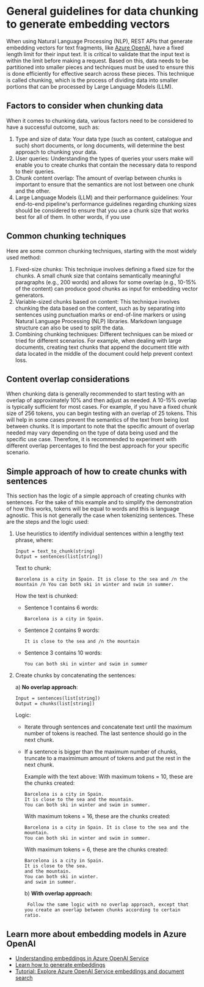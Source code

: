 # General guidelines for data chunking to generate embedding vectors

When using Natural Language Processing (NLP), REST APIs that generate embedding vectors for text fragments, like [Azure OpenAI]( https://learn.microsoft.com/azure/cognitive-services/openai/how-to/embeddings), have a fixed length limit for their input text. It is critical to validate that the input text is within the limit before making a request. Based on this, data needs to be partitioned into smaller pieces and techniques must be used to ensure this is done efficiently for effective search across these pieces. This technique is called chunking, which is the process of dividing data into smaller portions that can be processed by Large Language Models (LLM).

## Factors to consider when chunking data

When it comes to chunking data, various factors need to be considered to have a successful outcome, such as:
1.	Type and size of data: Your data type (such as content, catalogue and such) short documents, or long documents, will determine the best approach to chunking your data.
2.	User queries: Understanding the types of queries your users make will enable you to create chunks that contain the necessary data to respond to their queries.
3.	Chunk content overlap: The amount of overlap between chunks is important to ensure that the semantics are not lost between one chunk and the other. 
4.	Large Language Models (LLM) and their performance guidelines: Your end-to-end pipeline's  performance guidelines regarding chunking sizes should be considered to ensure that you use a chunk size that works best for all of them. In other words, if you use

## Common chunking techniques

Here are some common chunking techniques, starting with the most widely used method:
1.	Fixed-size chunks: This technique involves defining a fixed size for the chunks. A small chunk size that contains semantically meaningful paragraphs (e.g., 200 words) and allows for some overlap (e.g., 10-15% of the content) can produce good chunks as input for embedding vector generators.
1.	Variable-sized chunks based on content: This technique involves chunking the data based on the content, such as by separating into sentences using punctuation marks or end-of-line markers or using Natural Language Processing (NLP) libraries. Markdown language structure can also be used to split the data.
1.	Combining chunking techniques: Different techniques can be mixed or tried for different scenarios. For example, when dealing with large documents, creating text chunks that append the document title with data located in the middle of the document could help prevent context loss.

## Content overlap considerations

When chunking data is generally recommended to start testing with an overlap of approximately 10% and then adjust as needed. A 10-15% overlap is typically sufficient for most cases. For example, if you have a fixed chunk size of 256 tokens, you can begin testing with an overlap of 25 tokens. This will help in some cases prevent the semantics of the text from being lost between chunks. It is important to note that the specific amount of overlap needed may vary depending on the type of data being used and the specific use case. Therefore, it is recommended to experiment with different overlap percentages to find the best approach for your specific scenario.

## Simple approach of how to create chunks with sentences

This section has the logic of a simple approach of creating chunks with sentences. For the sake of this example and to simplify the demonstration of how this works, tokens will be equal to words and this is language agnostic. This is not generally the case when tokenizing sentences. These are the steps and the logic used:
1. Use heuristics to identify individual sentences within a lengthy text phrase, where:
    ```
    Input = text_to_chunk(string)
    Output = sentences(list[string])
    ```
   Text to chunk: 
   ```
   Barcelona is a city in Spain. It is close to the sea and /n the mountain /n You can both ski in winter and swim in summer.
   ```
   How the text is chunked:
   
   - Sentence 1 contains 6 words:
     ```
     Barcelona is a city in Spain.
     ```
   - Sentence 2 contains 9 words:
     ```
     It is close to the sea and /n the mountain
     ```
   - Sentence 3 contains 10 words:
     ```
     You can both ski in winter and swim in summer
     ```
2. Create chunks by concatenating the sentences:

    a) **No overlap approach**:
       
       Input = sentences(list[string])
       Output = chunks(list[string])
       
    Logic:
    - Iterate through sentences and concatenate text until the maximum number of tokens is reached. The last sentence should go in the next chunk.
    - If a sentence is bigger than the maximum number of chunks, truncate to a maximimum amount of tokens and put the rest in the next chunk.

        Example with the text above:
        With maximum tokens = 10, these are the chunks created:
        
        ```
        Barcelona is a city in Spain.
        It is close to the sea and the mountain.
        You can both ski in winter and swim in summer.
        ```
        With maximum tokens = 16, these are the chunks created:
        ```
        Barcelona is a city in Spain. It is close to the sea and the mountain. 
        You can both ski in winter and swim in summer.
        ```
        
        With maximum tokens = 6, these are the chunks created:
        ```
        Barcelona is a city in Spain.
        It is close to the sea. 
        and the mountain. 
        You can both ski in winter.
        and swim in summer.
        ```
        
        b) **With overlap approach:**
        
           Follow the same logic with no overlap approach, except that you create an overlap between chunks according to certain ratio.
           

## Learn more about embedding models in Azure OpenAI

+ [Understanding embeddings in Azure OpenAI Service](https://learn.microsoft.com/azure/cognitive-services/openai/concepts/understand-embeddings)
+ [Learn how to generate embeddings](https://learn.microsoft.com/azure/cognitive-services/openai/how-to/embeddings?tabs=console)
+ [Tutorial: Explore Azure OpenAI Service embeddings and document search](https://learn.microsoft.com/azure/cognitive-services/openai/tutorials/embeddings?tabs=command-line)
